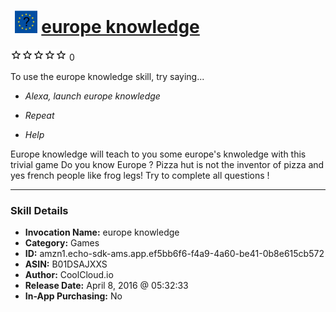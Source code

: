 # &nbsp;<img src="skill_icon" alt="europe knowledge icon" width="36"> [europe knowledge](http://alexa.amazon.com/#skills/amzn1.echo-sdk-ams.app.ef5bb6f6-f4a9-4a60-be41-0b8e615cb572)
![0 stars](../../images/ic_star_border_black_18dp_1x.png)![0 stars](../../images/ic_star_border_black_18dp_1x.png)![0 stars](../../images/ic_star_border_black_18dp_1x.png)![0 stars](../../images/ic_star_border_black_18dp_1x.png)![0 stars](../../images/ic_star_border_black_18dp_1x.png) 0

To use the europe knowledge skill, try saying...

* *Alexa, launch europe knowledge*

* *Repeat*

* *Help*

Europe knowledge will teach to you some europe's knwoledge with this trivial game
Do you know Europe ?
Pizza hut is not the inventor of pizza and yes french people like frog legs!
Try to complete all questions !

***

### Skill Details

* **Invocation Name:** europe knowledge
* **Category:** Games
* **ID:** amzn1.echo-sdk-ams.app.ef5bb6f6-f4a9-4a60-be41-0b8e615cb572
* **ASIN:** B01DSAJXXS
* **Author:** CoolCloud.io
* **Release Date:** April 8, 2016 @ 05:32:33
* **In-App Purchasing:** No

